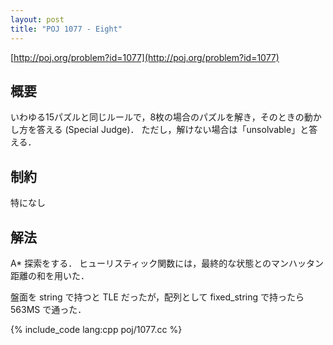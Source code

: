 ```yaml
---
layout: post
title: "POJ 1077 - Eight"
---
```

[http://poj.org/problem?id=1077](http://poj.org/problem?id=1077)

## 概要
いわゆる15パズルと同じルールで，8枚の場合のパズルを解き，そのときの動かし方を答える (Special Judge)．
ただし，解けない場合は「unsolvable」と答える．

## 制約
特になし

## 解法
A\* 探索をする．
ヒューリスティック関数には，最終的な状態とのマンハッタン距離の和を用いた．

盤面を string で持つと TLE だったが，配列として fixed\_string で持ったら 563MS で通った．

{% include_code lang:cpp poj/1077.cc %}
